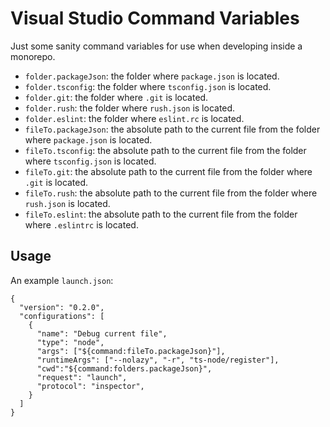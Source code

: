 # Visual Studio Command Variables

Just some sanity command variables for use when developing inside a monorepo.

- `folder.packageJson`: the folder where `package.json` is located.
- `folder.tsconfig`: the folder where `tsconfig.json` is located.
- `folder.git`: the folder where `.git` is located.
- `folder.rush`: the folder where `rush.json` is located.
- `folder.eslint`: the folder where `eslint.rc` is located.
- `fileTo.packageJson`: the absolute path to the current file from the folder where `package.json` is located.
- `fileTo.tsconfig`: the absolute path to the current file from the folder where `tsconfig.json` is located.
- `fileTo.git`: the absolute path to the current file from the folder where `.git` is located.
- `fileTo.rush`: the absolute path to the current file from the folder where `rush.json` is located.
- `fileTo.eslint`: the absolute path to the current file from the folder where `.eslintrc` is located.

## Usage

An example `launch.json`:
```
{
  "version": "0.2.0",
  "configurations": [
    {
      "name": "Debug current file",
      "type": "node",
      "args": ["${command:fileTo.packageJson}"],
      "runtimeArgs": ["--nolazy", "-r", "ts-node/register"],
      "cwd":"${command:folders.packageJson}",
      "request": "launch",
      "protocol": "inspector",
    }
  ]
}
```